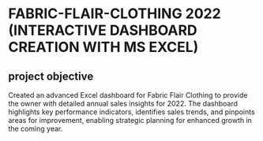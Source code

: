 # FABRIC-FLAIR-CLOTHING 2022 (INTERACTIVE DASHBOARD CREATION WITH MS EXCEL)
## project objective
Created an advanced Excel dashboard for Fabric Flair Clothing to provide the owner with detailed annual sales insights for 2022. The dashboard highlights key performance indicators, identifies sales trends, and pinpoints areas for improvement, enabling strategic planning for enhanced growth in the coming year.
